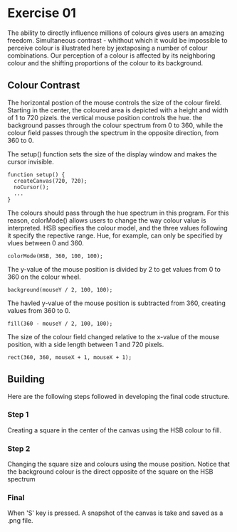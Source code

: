 # Exercise 01
The ability to directly influence millions of colours gives users an amazing freedom. Simultaneous contrast - whithout which it would be impossible to perceive colour is illustrated here by jextaposing a number of colour combinations. Our perception of a colour is affected by its neighboring colour and the shifting proportions of the colour to its background.

## Colour Contrast
The horizontal postion of the mouse controls the size of the colour fireld. Starting in the center, the coloured area is depicted with a height and width of 1 to 720 pizels. the vertical mouse position controls the hue. the background passes through the colour spectrum from 0 to 360, while the colour field passes through the spectrum in the opposite direction, from 360 to 0.

The setup() function sets the size of the display window and makes the cursor invisible.
```
function setup() {
  createCanvas(720, 720);
  noCursor();
  ...
}
```

The colours should pass through the hue spectrum in this program. For this reason, colorMode() allows users to change the way colour value is interpreted. HSB specifies the colour model, and the three values following it specify the repective range. Hue, for example, can only be specified by vlues between 0 and 360.

```
colorMode(HSB, 360, 100, 100);
```

The y-value of the mouse position is divided by 2 to get values from 0 to 360 on the colour wheel.
```
background(mouseY / 2, 100, 100);
```

The havled y-value of the mouse position is subtracted from 360, creating values from 360 to 0.
```
fill(360 - mouseY / 2, 100, 100);
```

The size of the colour field changed relative to the x-value of the mouse position, with a side length between 1 and 720 pixels.
```
rect(360, 360, mouseX + 1, mouseX + 1);
```

## Building
Here are the following steps followed in developing the final code structure.

### Step 1
Creating a square in the center of the canvas using the HSB colour to fill.

### Step 2
Changing the square size and colours using the mouse position. Notice that the background colour is the direct opposite of the square on the HSB spectrum

### Final
When 'S' key is pressed. A snapshot of the canvas is take and saved as a .png file.

